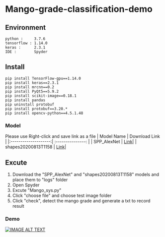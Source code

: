 # Mango-grade-classification-demo
## Environment
```
python :     3.7.6
tensorflow : 1.14.0
keras :      2.3.1
IDE :        Spyder
```
## Install
```
pip install TensorFlow-gpu==1.14.0
pip install keras==2.3.1
pip install mrcnn==0.2
pip install PyQt5==5.9.2
pip install scikit-image==0.18.1
pip install pandas
pip uninstall protobuf
pip install protobuf==3.20.*
pip install opencv-python==4.5.1.48
```
### Model
Please use Right-click and save link as a file
| Model Name           | Download Link     |
|:--------------------:| :---------------: |
| SPP_AlexNet          | [Link](http://ncyusclab.synology.me/mango/model/SPP_AlexNet.zip)|
| shapes20200813T1158  | [Link](http://ncyusclab.synology.me/mango/model/shapes20200813T1158.zip)|

## Excute
1. Download the "SPP_AlexNet" and "shapes20200813T1158" models and place them to "logs" folder
2. Open Spyder
3. Excute "Mango_sys.py"
4. Click "choose file" and choose test image folder
5. Click "check", detect the mango grade and generate a txt to record result

### Demo
[![IMAGE ALT TEXT](http://img.youtube.com/vi/g52fmQ8ifak/0.jpg)](https://www.youtube.com/watch?v=g52fmQ8ifak "Mango grade classification demo")
